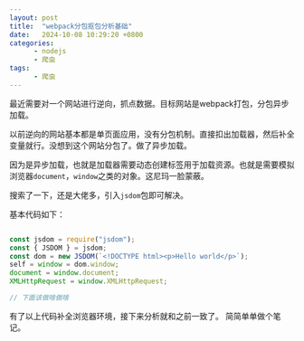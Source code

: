 ```yaml
---
layout: post
title:  "webpack分包抠包分析基础"
date:   2024-10-08 10:29:20 +0800
categories:
      - nodejs
      - 爬虫
tags:
      - 爬虫
---
```


最近需要对一个网站进行逆向，抓点数据。目标网站是webpack打包，分包异步加载。

以前逆向的网站基本都是单页面应用，没有分包机制。直接扣出加载器，然后补全变量就行。没想到这个网站分包了。做了异步加载。

因为是异步加载，也就是加载器需要动态创建标签用于加载资源。也就是需要模拟浏览器`document`，`window`之类的对象。这尼玛一脸蒙蔽。

搜索了一下，还是大佬多，引入`jsdom`包即可解决。

基本代码如下：
```js

const jsdom = require("jsdom");
const { JSDOM } = jsdom;
const dom = new JSDOM(`<!DOCTYPE html><p>Hello world</p>`);
self = window = dom.window;
document = window.document;
XMLHttpRequest = window.XMLHttpRequest;

// 下面该做啥做啥

```

有了以上代码补全浏览器环境，接下来分析就和之前一致了。 简简单单做个笔记。

